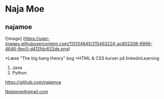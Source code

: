 # Naja Moe
## najamoe
![image] 
(https://user-images.githubusercontent.com/113134845/215463224-ac802208-6996-4646-8ec0-d412fdc632de.png)

*Læse "The big bang theory" bog
*HTML & CSS kurser på linkedinLearning

1. Java
2. Python

https://github.com/najamoe

Najamoe@gmail.com
